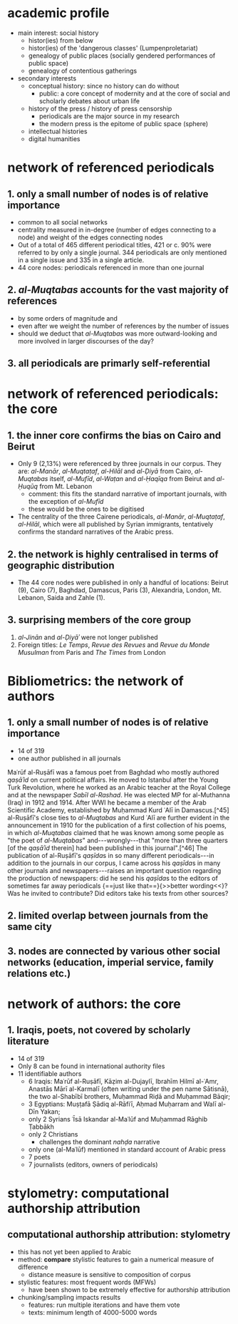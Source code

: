 
# academic profile

- main interest: social history
    + histor(ies) from below
    + histor(ies) of the 'dangerous classes' (Lumpenproletariat)
    + genealogy of public places (socially gendered performances of public space)
    + genealogy of contentious gatherings
- secondary interests
    + conceptual history: since no history can do without
        * public: a core concept of modernity and at the core of social and scholarly debates about urban life
    + history of the press / history of press censorship
        + periodicals are the major source in my research
        + the modern press is the epitome of public space (sphere)
    + intellectual histories
    + digital humanities

# network of referenced periodicals
## 1. only a small number of nodes is of relative importance

- common to all social networks
- centrality measured in in-degree (number of edges connecting to a node) and weight of the edges connecting nodes
- Out of a total of 465 different periodical titles, 421 or c. 90% were referred to by only a single journal. 344 periodicals are only mentioned in a single issue and 335 in a single article.
- 44 core nodes: periodicals referenced in more than one journal

## 2. *al-Muqtabas* accounts for the vast majority of references

- by some orders of magnitude and
- even after we weight the number of references by the number of issues
- should we deduct that *al-Muqtabas* was more outward-looking and more involved in larger discourses of the day?

## 3. all periodicals are primarly self-referential

# network of referenced periodicals: the core
## 1. the inner core confirms the bias on Cairo and Beirut

- Only 9 (2,13%) were referenced by three journals in our corpus. They are: *al-Manār*, *al-Muqtaṭaf*, *al-Hilāl* and *al-Ḍiyā* from Cairo, *al-Muqtabas* itself, *al-Mufīd*, *al-Waṭan* and *al-Ḥaqīqa* from Beirut and *al-Ḥuqūq* from Mt. Lebanon
    + comment: this fits the standard narrative of important journals, with the exception of *al-Mufīd*
    + these would be the ones to be digitised
- The centrality of the three Cairene periodicals, *al-Manār*, *al-Muqtaṭaf*, *al-Hilāl*, which were all published by Syrian immigrants, tentatively confirms the standard narratives of the Arabic press.

## 2. the network is highly centralised in terms of geographic distribution

- The 44 core nodes were published in only a handful of locations: Beirut (9), Cairo (7), Baghdad, Damascus, Paris (3), Alexandria,  London, Mt. Lebanon, Saida and Zahle (1).

## 3. surprising members of the core group

1. *al-Jinān* and *al-Ḍiyāʾ* were not longer published
2. Foreign titles:  *Le Temps*, *Revue des Revues* and *Revue du Monde Musulman* from Paris and *The Times* from London

# Bibliometrics: the network of authors
## 1. only a small number of nodes is of relative importance

- 14 of 319
- one author published in all journals

Maʿrūf al-Ruṣāfī was a famous poet from Baghdad who mostly authored *qaṣāʾid* on current political affairs. He moved to Istanbul after the Young Turk Revolution, where he worked as an Arabic teacher at the Royal College and at the newspaper *Sabīl al-Rashad*. He was elected MP for al-Muthanna (Iraq) in 1912 and 1914. After WWI he became a member of the Arab Scientific Academy, established by Muḥammad Kurd ʿAlī in Damascus.[^45] al-Ruṣāfī's close ties to *al-Muqtabas* and Kurd ʿAlī are further evident in the announcement in 1910 for the publication of a first collection of his poems, in which *al-Muqtabas* claimed that he was known among some people as "the poet of *al-Muqtabas*" and---wrongly---that "more than three quarters [of the *qaṣāʾid* therein] had been published in this journal".[^46] The publication of al-Ruṣāfī's *qaṣīda*s in so many different periodicals---in addition to the journals in our corpus, I came across his *qaṣīda*s in many other journals and newspapers---raises an important question regarding the production of newspapers: did he send his *qaṣīda*s to the editors of sometimes far away periodicals {==just like that==}{>>better wording<<}? Was he invited to contribute? Did editors take his texts from other sources?

## 2. limited overlap between journals from the same city
## 3. nodes are connected by various other social networks (education, imperial service, family relations etc.)

# network of authors: the core
## 1. Iraqis, poets, not covered by scholarly literature

- 14 of 319
- Only 8 can be found in international authority files
- 11 identifiable authors
    + 6 Iraqis: Maʿrūf al-Ruṣāfī, Kāẓim al-Dujaylī, Ibrahīm Ḥilmī al-ʿAmr, Anastās Mārī al-Karmalī (often writing under the pen name Sātisnā), the two al-Shabībī brothers, Muḥammad Riḍā and Muḥammad Bāqir;
    + 3 Egyptians: Muṣṭafā Ṣādiq al-Rāfiʿī, Aḥmad Muḥarram and Walī al-Dīn Yakan;
    + only 2 Syrians ʿĪsā Iskandar al-Maʿlūf and Muḥammad Rāghib Ṭabbākh
    + only 2 Christians
        * challenges the dominant *nahḍa* narrative
    + only one (al-Maʿlūf) mentioned in standard account of Arabic press
    + 7 poets
    + 7 journalists (editors, owners of periodicals)

# stylometry: computational authorship attribution
## computational authorship attribution: stylometry

- this has not yet been applied to Arabic
- method: **compare** stylistic features to gain a numerical measure of difference
    + distance measure is sensitive to composition of corpus
- stylistic features: most frequent words (MFWs)
    + have been shown to be extremely effective for authorship attribution
- chunking/sampling impacts results
    + features: run multiple iterations and have them vote
    + texts: minimum length of 4000-5000 words

